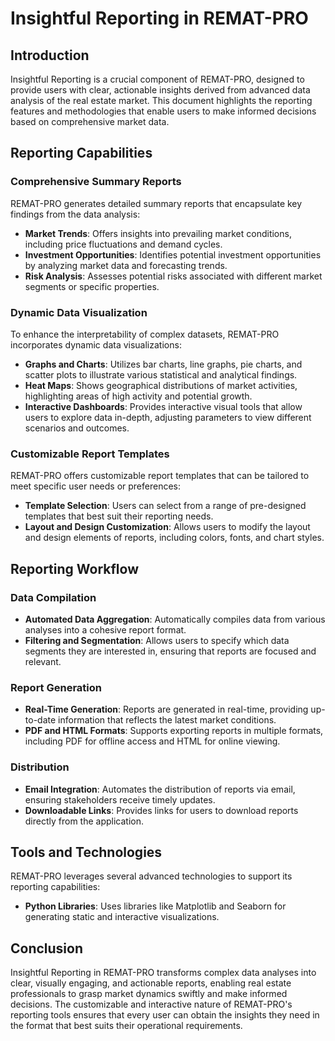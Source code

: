 # Insightful Reporting in REMAT-PRO

## Introduction

Insightful Reporting is a crucial component of REMAT-PRO, designed to provide users with clear, actionable insights derived from advanced data analysis of the real estate market. This document highlights the reporting features and methodologies that enable users to make informed decisions based on comprehensive market data.

## Reporting Capabilities

### Comprehensive Summary Reports

REMAT-PRO generates detailed summary reports that encapsulate key findings from the data analysis:

- **Market Trends**: Offers insights into prevailing market conditions, including price fluctuations and demand cycles.
- **Investment Opportunities**: Identifies potential investment opportunities by analyzing market data and forecasting trends.
- **Risk Analysis**: Assesses potential risks associated with different market segments or specific properties.

### Dynamic Data Visualization

To enhance the interpretability of complex datasets, REMAT-PRO incorporates dynamic data visualizations:

- **Graphs and Charts**: Utilizes bar charts, line graphs, pie charts, and scatter plots to illustrate various statistical and analytical findings.
- **Heat Maps**: Shows geographical distributions of market activities, highlighting areas of high activity and potential growth.
- **Interactive Dashboards**: Provides interactive visual tools that allow users to explore data in-depth, adjusting parameters to view different scenarios and outcomes.

### Customizable Report Templates

REMAT-PRO offers customizable report templates that can be tailored to meet specific user needs or preferences:

- **Template Selection**: Users can select from a range of pre-designed templates that best suit their reporting needs.
- **Layout and Design Customization**: Allows users to modify the layout and design elements of reports, including colors, fonts, and chart styles.

## Reporting Workflow

### Data Compilation

- **Automated Data Aggregation**: Automatically compiles data from various analyses into a cohesive report format.
- **Filtering and Segmentation**: Allows users to specify which data segments they are interested in, ensuring that reports are focused and relevant.

### Report Generation

- **Real-Time Generation**: Reports are generated in real-time, providing up-to-date information that reflects the latest market conditions.
- **PDF and HTML Formats**: Supports exporting reports in multiple formats, including PDF for offline access and HTML for online viewing.

### Distribution

- **Email Integration**: Automates the distribution of reports via email, ensuring stakeholders receive timely updates.
- **Downloadable Links**: Provides links for users to download reports directly from the application.

## Tools and Technologies

REMAT-PRO leverages several advanced technologies to support its reporting capabilities:

- **Python Libraries**: Uses libraries like Matplotlib and Seaborn for generating static and interactive visualizations.

## Conclusion

Insightful Reporting in REMAT-PRO transforms complex data analyses into clear, visually engaging, and actionable reports, enabling real estate professionals to grasp market dynamics swiftly and make informed decisions. The customizable and interactive nature of REMAT-PRO's reporting tools ensures that every user can obtain the insights they need in the format that best suits their operational requirements.
